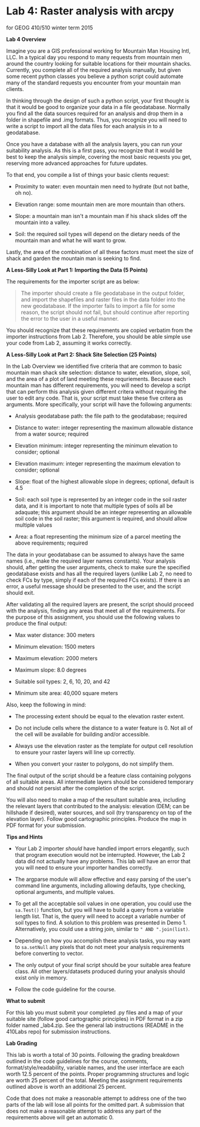 Lab 4: Raster analysis with arcpy
=================================
for GEOG 410/510 winter term 2015


**Lab 4 Overview**

Imagine you are a GIS professional working for
Mountain Man Housing Intl, LLC. In a typical day you respond
to many requests from mountain men around the country looking
for suitable locations for their mountain shacks. Currently, you
complete all of the required analysis manually, but given some
recent python classes you believe a python script could
automate many of the standard requests you encounter from your
mountain man clients.

In thinking through the design of such a python script, your first
thought is that it would be good to organize your data in a file
geodatabase. Normally you find all the data sources required for an
analysis and drop them in a folder in shapefile and .img formats.
Thus, you recognize you will need to write a script to import all
the data files for each analysis in to a geodatabase.

Once you have a database with all the analysis layers, you can
run your suitability analysis. As this is a first pass, you
recognize that it would be best to keep the analysis simple,
covering the most basic requests you get, reserving more advanced
approaches for future updates.

To that end, you compile a list of things your basic clients request:

- Proximity to water: even mountain men need to hydrate
  (but not bathe, oh no).

- Elevation range: some mountain men are more mountain than others.

- Slope: a mountain man isn't a mountain man if his shack slides
  off the mountain into a valley.

- Soil: the required soil types will depend on the dietary needs
  of the mountain man and what he will want to grow.

Lastly, the area of the combination of all these factors must meet
the size of shack and garden the mountain man is seeking to find.


**A Less-Silly Look at Part 1: Importing the Data (5 Points)**

The requirements for the importer script are as below:

> The importer should create a file geodatabase in the output folder,
> and import the shapefiles and raster files in the data folder into the new geodatabase.
> If the importer fails to import a file for some reason, the script should not
> fail, but should continue after reporting the error to the user in a useful manner.

You should recognize that these requirements are copied
verbatim from the importer instructions from Lab 2.
Therefore, you should be able simple use your code from Lab 2,
assuming it works correctly.


**A Less-Silly Look at Part 2: Shack Site Selection (25 Points)**

In the Lab Overview we identified five criteria that are common
to basic mountain man shack site selection: distance to water,
elevation, slope, soil, and the area of a plot of land meeting
these requriements. Because each mountain man has different
requirements, you will need to develop a script that can perform
this analysis given different critera without requiring the user
to edit any code. That is, your script must take these five
critera as arguments. More specifically, your script will have
the following arguments:

- Analysis geodatabase path: the file path to the geodatabase;
  required

- Distance to water: integer representing the maximum allowable
  distance from a water source; required

- Elevation minimum: integer representing the minimum elevation
  to consider; optional

- Elevation maximum: integer representing the maximum elevation
  to consider; optional

- Slope: float of the highest allowable slope in degrees;
  optional, default is 4.5

- Soil: each soil type is represented by an integer code in the
  soil raster data, and it is important to note that multiple
  types of soils all be adaquate; this argument should be an
  integer representing an allowable soil code in the soil raster;
  this argument is required, and should allow multiple values

- Area: a float representing the minimum size of a parcel meeting
  the above requirements; required

The data in your geodatabase can be assumed to always have the same
names (i.e., make the required layer names constants). Your analysis
should, after getting the user arguments, check to make sure the
specified geodatabase exists and has all the required layers (unlike
Lab 2, no need to check FCs by type, simply if each of the required
FCs exists). If there is an error, a useful message should be presented
to the user, and the script should exit.

After validating all the required layers are present, the script should
proceed with the analysis, finding any areas that meet all of the
requirements. For the purpose of this assignment, you should use the
following values to produce the final output:

- Max water distance: 300 meters

- Minimum elevation: 1500 meters

- Maximum elevation: 2000 meters

- Maximum slope: 8.0 degrees 

- Suitable soil types: 2, 6, 10, 20, and 42

- Minimum site area: 40,000 square meters


Also, keep the following in mind:

- The processing extent should be equal to the elevation raster extent.

- Do not include cells where the distance to a water feature is 0.
  Not all of the cell will be available for building and/or accessible.

- Always use the elevation raster as the template for output cell resolution
  to ensure your raster layers will line up correctly.

- When you convert your raster to polygons, do not simplify them.

The final output of the script should be a feature class
containing polygons of all suitable areas. All intermediate layers should
be considered temporary and should not persist after the completion of
the script.

You will also need to make a map of the resultant suitable area,
including the relevant layers that contributed to the analysis:
elevation (DEM; can be hillshade if desired), water sources,
and soil (try transparency on top of the elevation layer). Follow
good cartographic principles. Produce the map in PDF format for
your submission.


**Tips and Hints**

- Your Lab 2 importer *should* have handled import errors elegantly,
  such that program execution would not be interrupted. However,
  the Lab 2 data did not actually have any problems. This lab
  *will* have an error that you will need to ensure your importer
  handles correctly.

- The argparse module will allow effective and easy parsing of
  the user's command line arguments, including allowing defaults,
  type checking, optional arguments, and multiple values.

- To get all the acceptable soil values in one operation,
  you could use the `sa.Test()` function, but you will have
  to build a query from a variable length list. That is, the
  query will need to accept a variable number of soil types
  to find. A solution to this problem was presented in Demo 1.
  Alternatively, you could use a string join, similar to
  `" AND ".join(list)`.

- Depending on how you accomplish these analysis tasks, you may
  want to `sa.setNull` any pixels that do not meet your analysis
  requirements before converting to vector.

- The only output of your final script should be your suitable
  area feature class. All other layers/datasets produced during
  your analysis should exist only in memory.

- Follow the code guideline for the course.


**What to submit**

For this lab you must submit your
completed .py files and
a map of your suitable site (follow good cartographic principles) in PDF format
in a zip folder named <lastname><firstname>_lab4.zip.
See the general lab instructions (README in the 410Labs repo) for submission instructions.


**Lab Grading**

This lab is worth a total of
30 points.
Following the grading breakdown outlined in the code
guidelines for the course, comments, format/style/readability,
variable names, and the user interface are each worth
12.5 percent of the points. Proper programming structures and logic
are worth 25 percent of the total. Meeting the assignment
requirements outlined above is worth an additional 25 percent.

Code that does not make a reasonable attempt to address
one of the two parts of the lab will lose all points for the
omitted part. A submission that does not make a reasonable
attempt to address any part of the requirements above
will get an automatic 0.
